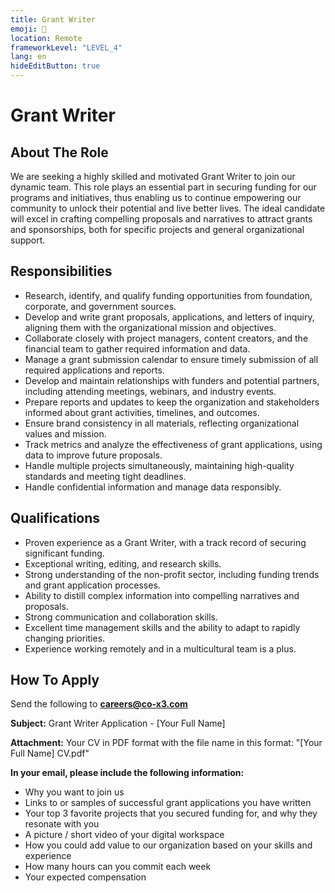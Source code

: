 ```yaml
---
title: Grant Writer
emoji: 📝
location: Remote
frameworkLevel: "LEVEL_4"
lang: en
hideEditButton: true
---
```


# Grant Writer

## About The Role

We are seeking a highly skilled and motivated Grant Writer to join our dynamic team. This role plays an essential part in securing funding for our programs and initiatives, thus enabling us to continue empowering our community to unlock their potential and live better lives. The ideal candidate will excel in crafting compelling proposals and narratives to attract grants and sponsorships, both for specific projects and general organizational support.

## Responsibilities

- Research, identify, and qualify funding opportunities from foundation, corporate, and government sources.
- Develop and write grant proposals, applications, and letters of inquiry, aligning them with the organizational mission and objectives.
- Collaborate closely with project managers, content creators, and the financial team to gather required information and data.
- Manage a grant submission calendar to ensure timely submission of all required applications and reports.
- Develop and maintain relationships with funders and potential partners, including attending meetings, webinars, and industry events.
- Prepare reports and updates to keep the organization and stakeholders informed about grant activities, timelines, and outcomes.
- Ensure brand consistency in all materials, reflecting organizational values and mission.
- Track metrics and analyze the effectiveness of grant applications, using data to improve future proposals.
- Handle multiple projects simultaneously, maintaining high-quality standards and meeting tight deadlines.
- Handle confidential information and manage data responsibly.

## Qualifications

- Proven experience as a Grant Writer, with a track record of securing significant funding.
- Exceptional writing, editing, and research skills.
- Strong understanding of the non-profit sector, including funding trends and grant application processes.
- Ability to distill complex information into compelling narratives and proposals.
- Strong communication and collaboration skills.
- Excellent time management skills and the ability to adapt to rapidly changing priorities.
- Experience working remotely and in a multicultural team is a plus.

## How To Apply

Send the following to **[careers@co-x3.com](mailto:careers@co-x3.com)**

**Subject:** Grant Writer Application - [Your Full Name]

**Attachment:** Your CV in PDF format with the file name in this format: "[Your Full Name] CV.pdf"

**In your email, please include the following information:**

- Why you want to join us
- Links to or samples of successful grant applications you have written
- Your top 3 favorite projects that you secured funding for, and why they resonate with you
- A picture / short video of your digital workspace
- How you could add value to our organization based on your skills and experience
- How many hours can you commit each week
- Your expected compensation
